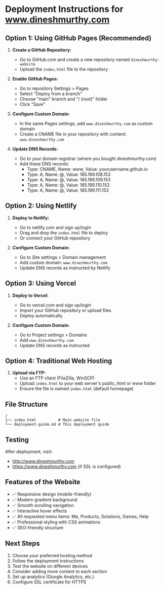 # Deployment Instructions for www.dineshmurthy.com

## Option 1: Using GitHub Pages (Recommended)

1. **Create a GitHub Repository:**
   - Go to GitHub.com and create a new repository named `dineshmurthy-website`
   - Upload the `index.html` file to the repository

2. **Enable GitHub Pages:**
   - Go to repository Settings > Pages
   - Select "Deploy from a branch"
   - Choose "main" branch and "/ (root)" folder
   - Click "Save"

3. **Configure Custom Domain:**
   - In the same Pages settings, add `www.dineshmurthy.com` as custom domain
   - Create a CNAME file in your repository with content: `www.dineshmurthy.com`

4. **Update DNS Records:**
   - Go to your domain registrar (where you bought dineshmurthy.com)
   - Add these DNS records:
     - Type: CNAME, Name: www, Value: yourusername.github.io
     - Type: A, Name: @, Value: 185.199.108.153
     - Type: A, Name: @, Value: 185.199.109.153
     - Type: A, Name: @, Value: 185.199.110.153
     - Type: A, Name: @, Value: 185.199.111.153

## Option 2: Using Netlify

1. **Deploy to Netlify:**
   - Go to netlify.com and sign up/login
   - Drag and drop the `index.html` file to deploy
   - Or connect your GitHub repository

2. **Configure Custom Domain:**
   - Go to Site settings > Domain management
   - Add custom domain: `www.dineshmurthy.com`
   - Update DNS records as instructed by Netlify

## Option 3: Using Vercel

1. **Deploy to Vercel:**
   - Go to vercel.com and sign up/login
   - Import your GitHub repository or upload files
   - Deploy automatically

2. **Configure Custom Domain:**
   - Go to Project settings > Domains
   - Add `www.dineshmurthy.com`
   - Update DNS records as instructed

## Option 4: Traditional Web Hosting

1. **Upload via FTP:**
   - Use an FTP client (FileZilla, WinSCP)
   - Upload `index.html` to your web server's public_html or www folder
   - Ensure the file is named `index.html` (default homepage)

## File Structure
```
/
├── index.html          # Main website file
└── deployment-guide.md # This deployment guide
```

## Testing
After deployment, visit:
- http://www.dineshmurthy.com
- https://www.dineshmurthy.com (if SSL is configured)

## Features of the Website
- ✅ Responsive design (mobile-friendly)
- ✅ Modern gradient background
- ✅ Smooth scrolling navigation
- ✅ Interactive hover effects
- ✅ All requested menu items: Me, Products, Solutions, Games, Help
- ✅ Professional styling with CSS animations
- ✅ SEO-friendly structure

## Next Steps
1. Choose your preferred hosting method
2. Follow the deployment instructions
3. Test the website on different devices
4. Consider adding more content to each section
5. Set up analytics (Google Analytics, etc.)
6. Configure SSL certificate for HTTPS 